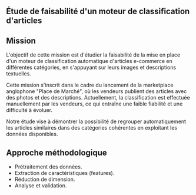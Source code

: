 ##  Étude de faisabilité d'un moteur de classification d'articles ##

## Mission ## 
L'objectif de cette mission est d'étudier la faisabilité de la mise en place d'un moteur de classification automatique d'articles e-commerce en différentes catégories, en s'appuyant sur leurs images et descriptions textuelles.

Cette mission s'inscrit dans le cadre du lancement de la marketplace anglophone "Place de Marché", où les vendeurs publient des articles avec des photos et des descriptions. Actuellement, la classification est effectuée manuellement par les vendeurs, ce qui entraîne une faible fiabilité et une difficulté à évoluer.

Notre étude vise à démontrer la possibilité de regrouper automatiquement les articles similaires dans des catégories cohérentes en exploitant les données disponibles.

## Approche méthodologique ##

* Prétraitement des données.
* Extraction de caractéristiques (features).
* Réduction de dimension.
* Analyse et validation.






